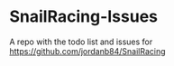 # SnailRacing-Issues
A repo with the todo list and issues for https://github.com/jordanb84/SnailRacing
